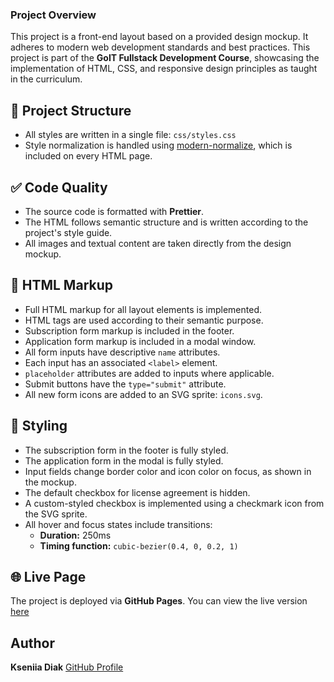 ### Project Overview

This project is a front-end layout based on a provided design mockup. It adheres to modern web development standards and best practices. This project is part of the **GoIT Fullstack Development Course**, showcasing the implementation of HTML, CSS, and responsive design principles as taught in the curriculum.

## 📁 Project Structure

- All styles are written in a single file: `css/styles.css`
- Style normalization is handled using [modern-normalize](https://github.com/sindresorhus/modern-normalize), which is included on every HTML page.

## ✅ Code Quality

- The source code is formatted with **Prettier**.
- The HTML follows semantic structure and is written according to the project's style guide.
- All images and textual content are taken directly from the design mockup.

## 🧱 HTML Markup

- Full HTML markup for all layout elements is implemented.
- HTML tags are used according to their semantic purpose.
- Subscription form markup is included in the footer.
- Application form markup is included in a modal window.
- All form inputs have descriptive `name` attributes.
- Each input has an associated `<label>` element.
- `placeholder` attributes are added to inputs where applicable.
- Submit buttons have the `type="submit"` attribute.
- All new form icons are added to an SVG sprite: `icons.svg`.

## 🎨 Styling

- The subscription form in the footer is fully styled.
- The application form in the modal is fully styled.
- Input fields change border color and icon color on focus, as shown in the mockup.
- The default checkbox for license agreement is hidden.
- A custom-styled checkbox is implemented using a checkmark icon from the SVG sprite.
- All hover and focus states include transitions:
  - **Duration:** 250ms
  - **Timing function:** `cubic-bezier(0.4, 0, 0.2, 1)`

## 🌐 Live Page

The project is deployed via **GitHub Pages**. You can view the live version [here](https://kseniia-diak.github.io/goit-hw-06)

## Author

**Kseniia Diak** [GitHub Profile](https://github.com/Kseniia-Diak/)
